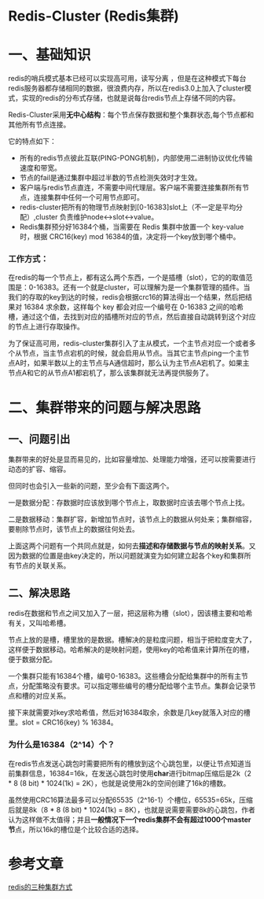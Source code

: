 # Redis-Cluster  (Redis集群)	

# 一、基础知识

redis的哨兵模式基本已经可以实现高可用，读写分离 ，但是在这种模式下每台redis服务器都存储相同的数据，很浪费内存，所以在redis3.0上加入了cluster模式，实现的redis的分布式存储，也就是说每台redis节点上存储不同的内容。

 Redis-Cluster采用**无中心结构**：每个节点保存数据和整个集群状态,每个节点都和其他所有节点连接。

它的特点如下：

- 所有的redis节点彼此互联(PING-PONG机制)，内部使用二进制协议优化传输速度和带宽。
- 节点的fail是通过集群中超过半数的节点检测失效时才生效。
- 客户端与redis节点直连，不需要中间代理层。客户端不需要连接集群所有节点，连接集群中任何一个可用节点即可。
- redis-cluster把所有的物理节点映射到[0-16383]slot上（不一定是平均分配）,cluster 负责维护node<->slot<->value。
- Redis集群预分好16384个桶，当需要在 Redis 集群中放置一个 key-value 时，根据 CRC16(key) mod 16384的值，决定将一个key放到哪个桶中。







### 工作方式：

在redis的每一个节点上，都有这么两个东西，一个是插槽（slot），它的的取值范围是：0-16383。还有一个就是cluster，可以理解为是一个集群管理的插件。当我们的存取的key到达的时候，redis会根据crc16的算法得出一个结果，然后把结果对 16384 求余数，这样每个 key 都会对应一个编号在 0-16383 之间的哈希槽，通过这个值，去找到对应的插槽所对应的节点，然后直接自动跳转到这个对应的节点上进行存取操作。

为了保证高可用，redis-cluster集群引入了主从模式，一个主节点对应一个或者多个从节点，当主节点宕机的时候，就会启用从节点。当其它主节点ping一个主节点A时，如果半数以上的主节点与A通信超时，那么认为主节点A宕机了。如果主节点A和它的从节点A1都宕机了，那么该集群就无法再提供服务了。



# 二、集群带来的问题与解决思路

## 一、问题引出

集群带来的好处是显而易见的，比如容量增加、处理能力增强，还可以按需要进行动态的扩容、缩容。

但同时也会引入一些新的问题，至少会有下面这两个。

一是数据分配：存数据时应该放到哪个节点上，取数据时应该去哪个节点上找。

二是数据移动：集群扩容，新增加节点时，该节点上的数据从何处来；集群缩容，要剔除节点时，该节点上的数据往何处去。

上面这两个问题有一个共同点就是，如何去**描述和存储数据与节点的映射关系**。又因为数据的位置是由key决定的，所以问题就演变为如何建立起各个key和集群所有节点的关联关系。

## 二、解决思路

redis在数据和节点之间又加入了一层，把这层称为槽（slot），因该槽主要和哈希有关，又叫哈希槽。

节点上放的是槽，槽里放的是数据。槽解决的是粒度问题，相当于把粒度变大了，这样便于数据移动。哈希解决的是映射问题，使用key的哈希值来计算所在的槽，便于数据分配。

一个集群只能有16384个槽，编号0-16383。这些槽会分配给集群中的所有主节点，分配策略没有要求。可以指定哪些编号的槽分配给哪个主节点。集群会记录节点和槽的对应关系。

接下来就需要对key求哈希值，然后对16384取余，余数是几key就落入对应的槽里。slot = CRC16(key) % 16384。



### 为什么是16384（2^14）个？

在redis节点发送心跳包时需要把所有的槽放到这个心跳包里，以便让节点知道当前集群信息，16384=16k，在发送心跳包时使用**char**进行bitmap压缩后是2k（2 * 8 (8 bit) * 1024(1k) = 2K），也就是说使用2k的空间创建了16k的槽数。

虽然使用CRC16算法最多可以分配65535（2^16-1）个槽位，65535=65k，压缩后就是8k（8 * 8 (8 bit) * 1024(1k) = 8K），也就是说需要需要8k的心跳包，作者认为这样做不太值得；并且**一般情况下一个redis集群不会有超过1000个master节**点，所以16k的槽位是个比较合适的选择。





 

# 参考文章

[redis的三种集群方式](https://www.cnblogs.com/51life/p/10233340.html)
